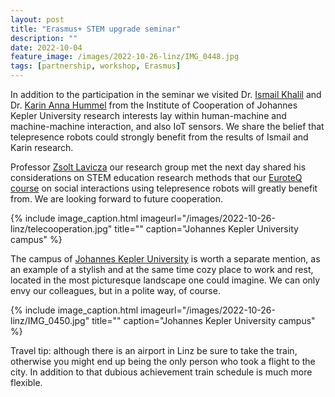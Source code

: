 ```yaml
---
layout: post
title: "Erasmus+ STEM upgrade seminar"
description: ""
date: 2022-10-04
feature_image: /images/2022-10-26-linz/IMG_0448.jpg
tags: [partnership, workshop, Erasmus]
---
```


In addition to the participation in the seminar we visited Dr. [Ismail Khalil](https://www.researchgate.net/profile/Ismail-Khalil-6) and Dr. [Karin Anna Hummel](https://www.researchgate.net/profile/Karin-Hummel-3) from the Institute of Cooperation of Johannes Kepler University research interests lay within human-machine and machine-machine interaction, and also IoT sensors.
We share the belief that telepresence robots could strongly benefit from the results of Ismail and Karin research.

Professor [Zsolt Lavicza](https://www.researchgate.net/profile/Zsolt-Lavicza) our research group met the next day shared his considerations on STEM education research methods that our [EuroteQ course](/documents/Enhancing-Social-Interaction-in-Education-and-Business-by-using-Telepresence-Robots-ICY0032.pdf) on social interactions using telepresence robots will greatly benefit from. We are looking forward to future cooperation.

<!--more-->

{% include image_caption.html imageurl="/images/2022-10-26-linz/telecooperation.jpg" title="" caption="Johannes Kepler University campus" %}

The campus of [Johannes Kepler University](https://www.jku.at/en) is worth a separate mention, as an example of a stylish and at the same time cozy place to work and rest, located in the most picturesque landscape one could imagine. We can only envy our colleagues, but in a polite way, of course.

{% include image_caption.html imageurl="/images/2022-10-26-linz/IMG_0450.jpg" title="" caption="Johannes Kepler University campus" %}

Travel tip: although there is an airport in Linz be sure to take the train, otherwise you might end up being the only person who took a flight to the city. In addition to that dubious achievement train schedule is much more flexible.